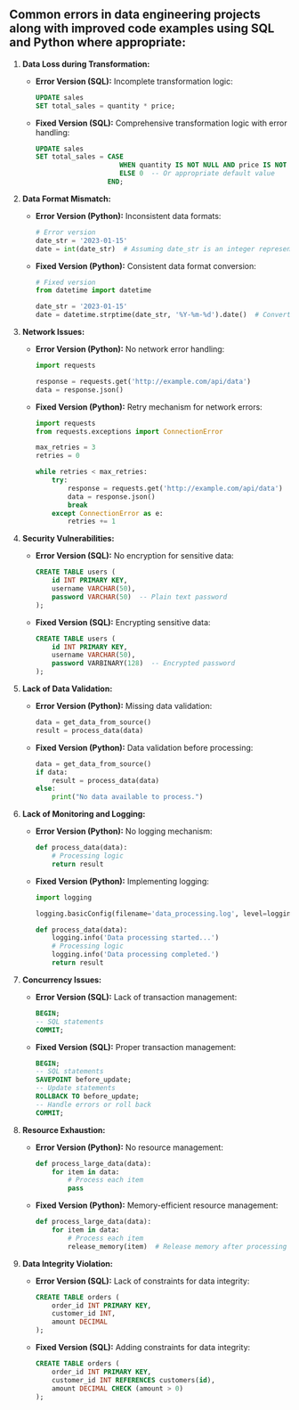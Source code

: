 ## Common errors in data engineering projects along with improved code examples using SQL and Python where appropriate:

1. **Data Loss during Transformation:**
   - **Error Version (SQL):** Incomplete transformation logic:
     ```sql
     UPDATE sales
     SET total_sales = quantity * price;
     ```
   - **Fixed Version (SQL):** Comprehensive transformation logic with error handling:
     ```sql
     UPDATE sales
     SET total_sales = CASE
                          WHEN quantity IS NOT NULL AND price IS NOT NULL THEN quantity * price
                          ELSE 0  -- Or appropriate default value
                       END;
     ```

2. **Data Format Mismatch:**
   - **Error Version (Python):** Inconsistent data formats:
     ```python
     # Error version
     date_str = '2023-01-15'
     date = int(date_str)  # Assuming date_str is an integer representation
     ```
   - **Fixed Version (Python):** Consistent data format conversion:
     ```python
     # Fixed version
     from datetime import datetime

     date_str = '2023-01-15'
     date = datetime.strptime(date_str, '%Y-%m-%d').date()  # Convert string to datetime object
     ```

3. **Network Issues:**
   - **Error Version (Python):** No network error handling:
     ```python
     import requests

     response = requests.get('http://example.com/api/data')
     data = response.json()
     ```
   - **Fixed Version (Python):** Retry mechanism for network errors:
     ```python
     import requests
     from requests.exceptions import ConnectionError

     max_retries = 3
     retries = 0

     while retries < max_retries:
         try:
             response = requests.get('http://example.com/api/data')
             data = response.json()
             break
         except ConnectionError as e:
             retries += 1
     ```

4. **Security Vulnerabilities:**
   - **Error Version (SQL):** No encryption for sensitive data:
     ```sql
     CREATE TABLE users (
         id INT PRIMARY KEY,
         username VARCHAR(50),
         password VARCHAR(50)  -- Plain text password
     );
     ```
   - **Fixed Version (SQL):** Encrypting sensitive data:
     ```sql
     CREATE TABLE users (
         id INT PRIMARY KEY,
         username VARCHAR(50),
         password VARBINARY(128)  -- Encrypted password
     );
     ```

5. **Lack of Data Validation:**
   - **Error Version (Python):** Missing data validation:
     ```python
     data = get_data_from_source()
     result = process_data(data)
     ```
   - **Fixed Version (Python):** Data validation before processing:
     ```python
     data = get_data_from_source()
     if data:
         result = process_data(data)
     else:
         print("No data available to process.")
     ```

6. **Lack of Monitoring and Logging:**
   - **Error Version (Python):** No logging mechanism:
     ```python
     def process_data(data):
         # Processing logic
         return result
     ```
   - **Fixed Version (Python):** Implementing logging:
     ```python
     import logging

     logging.basicConfig(filename='data_processing.log', level=logging.INFO)

     def process_data(data):
         logging.info('Data processing started...')
         # Processing logic
         logging.info('Data processing completed.')
         return result
     ```

7. **Concurrency Issues:**
   - **Error Version (SQL):** Lack of transaction management:
     ```sql
     BEGIN;
     -- SQL statements
     COMMIT;
     ```
   - **Fixed Version (SQL):** Proper transaction management:
     ```sql
     BEGIN;
     -- SQL statements
     SAVEPOINT before_update;
     -- Update statements
     ROLLBACK TO before_update;
     -- Handle errors or roll back
     COMMIT;
     ```

8. **Resource Exhaustion:**
   - **Error Version (Python):** No resource management:
     ```python
     def process_large_data(data):
         for item in data:
             # Process each item
             pass
     ```
   - **Fixed Version (Python):** Memory-efficient resource management:
     ```python
     def process_large_data(data):
         for item in data:
             # Process each item
             release_memory(item)  # Release memory after processing
     ```

9. **Data Integrity Violation:**
   - **Error Version (SQL):** Lack of constraints for data integrity:
     ```sql
     CREATE TABLE orders (
         order_id INT PRIMARY KEY,
         customer_id INT,
         amount DECIMAL
     );
     ```
   - **Fixed Version (SQL):** Adding constraints for data integrity:
     ```sql
     CREATE TABLE orders (
         order_id INT PRIMARY KEY,
         customer_id INT REFERENCES customers(id),
         amount DECIMAL CHECK (amount > 0)
     );

